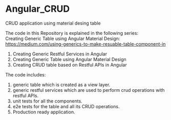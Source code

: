 # Angular_CRUD
CRUD application using material desing table

The code in this Repository is explained in the following series:  
Creating Generic Table using Angular Material Design:
https://medium.com/using-generics-to-make-resuable-table-component-in

1. Creating Generic Restful Services in Angular
2. Creating Generic Table using Angular Material Design
3. Creating CRUD table based on Restful APIs in Angular

The code includes:
1. generic table which is created as a view layer.
2. generic restful services which are used to perform crud operations with restful APIs.
3. unit tests for all the components.
4. e2e tests for the table and all its CRUD operations.
5. Production ready application.
